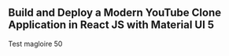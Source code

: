 ## Build and Deploy a Modern YouTube Clone Application in React JS with Material UI 5
Test magloire 50

